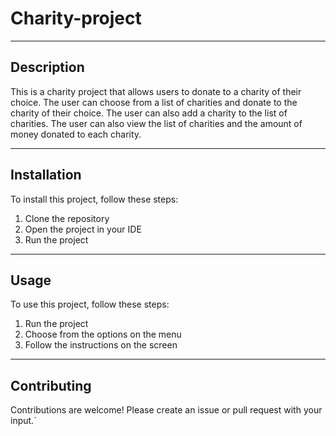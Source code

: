 # Charity-project

---

## Description

This is a charity project that allows users to donate to a charity of their choice. The user can choose from a list of charities and donate to the charity of their choice. The user can also add a charity to the list of charities. The user can also view the list of charities and the amount of money donated to each charity.

---

## Installation

To install this project, follow these steps:

1. Clone the repository
2. Open the project in your IDE
3. Run the project

---

## Usage

To use this project, follow these steps:

1. Run the project
2. Choose from the options on the menu
3. Follow the instructions on the screen

---

## Contributing

Contributions are welcome! Please create an issue or pull request with your input.`
